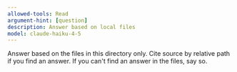```yaml
---
allowed-tools: Read
argument-hint: [question]
description: Answer based on local files
model: claude-haiku-4-5
---
```


Answer based on the files in this directory only. Cite source by relative path if you find an answer. If you can't find an answer in the files, say so.
